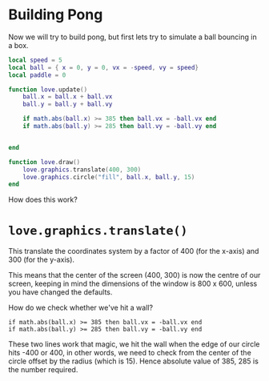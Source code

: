 # Building Pong

Now we will try to build pong, but first lets try to simulate a ball bouncing in a box.


```.lua
local speed = 5
local ball = { x = 0, y = 0, vx = -speed, vy = speed}
local paddle = 0

function love.update()
    ball.x = ball.x + ball.vx
    ball.y = ball.y + ball.vy

    if math.abs(ball.x) >= 385 then ball.vx = -ball.vx end
    if math.abs(ball.y) >= 285 then ball.vy = -ball.vy end


end

function love.draw()
    love.graphics.translate(400, 300)
    love.graphics.circle("fill", ball.x, ball.y, 15)
end
```

How does this work?

# `love.graphics.translate()`

This translate the coordinates system by a factor of 400 (for the x-axis) and 300 (for the y-axis).

This means that the center of the screen (400, 300) is now the centre of our screen, keeping in mind the dimensions of the window is 800 x 600, unless you have changed the defaults.

How do we check whether we've hit a wall?

```
if math.abs(ball.x) >= 385 then ball.vx = -ball.vx end
if math.abs(ball.y) >= 285 then ball.vy = -ball.vy end
```

These two lines work that magic, we hit the wall when the edge of our circle hits -400 or 400, in other words, we need to check from the center of the circle offset by the radius (which is 15). Hence absolute value of 385, 285 is the number required.
